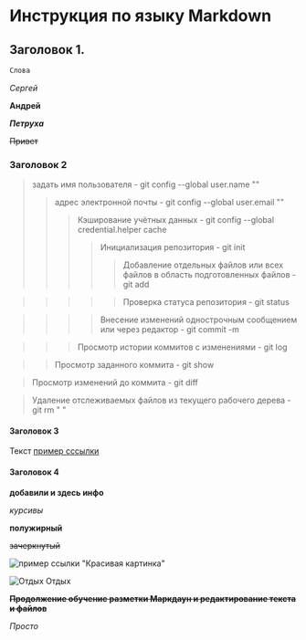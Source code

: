 # Инструкция по языку Markdown

## Заголовок 1.
```sh
Слова
```
*Сергей*

**Андрей**

***Петруха***

~~Привет~~
### Заголовок 2

> задать имя пользователя - git config --global user.name ""
>> адрес электронной почты - git config --global user.email ""
>>> Кэширование учётных данных - git config --global credential.helper cache
>>>> Инициализация репозитория - git init
>>>>> Добавление отдельных файлов или всех файлов в область подготовленных файлов - git add

>>>>> Проверка статуса репозитория - git status

>>>> Внесение изменений однострочным сообщением или через редактор - git commit -m

>>> Просмотр истории коммитов с изменениями - git log

>> Просмотр заданного коммита - git show

> Просмотр изменений до коммита - git diff

> Удаление отслеживаемых файлов из текущего рабочего дерева - git rm " "
> 


#### Заголовок 3
 Текст [пример сссылки](https://youtu.be/uQXqu5oU1vE.com "Всплывающая подсказка")

 #### Заголовок 4

**добавили и здесь инфо**

  *курсивы* 
  
  **полужирный**

  ~~зачеркнутый~~



  ![пример ссылки](https://avatars.mds.yandex.net/i?id=ae55f3cacaf3431753bccf7e3a8639873954ef1f-5229803-images-thumbs&n=13) "Красивая картинка"


  ![Отдых](Laung.jpg) Отдых

~~**Продолжение обучение разметки Маркдаун и редактирование текста и файлов**~~





*Просто*
